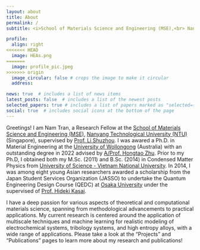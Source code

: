 ```yaml
---
layout: about
title: About
permalink: /
subtitle: <i>School of Materials Science and Engineering (MSE),<br> Nanyang Technological University, Singapore</i>

profile:
  align: right
<<<<<<< HEAD
  image: HEAs.png
=======
  image: profile_pic.jpeg
>>>>>>> origin
  image_circular: false # crops the image to make it circular
  address: 

news: true  # includes a list of news items
latest_posts: false  # includes a list of the newest posts
selected_papers: true # includes a list of papers marked as "selected={true}"
social: true  # includes social icons at the bottom of the page
---
```




Greetings! I am Nam Tran, a Research Fellow at the [School of Materials Science and Engineering (MSE)](https://www.ntu.edu.sg/mse), [Nanyang Technological University (NTU)](https://www.ntu.edu.sg/) (Singapore), supervised by [Prof. Li Shuzhou](https://dr.ntu.edu.sg/cris/rp/rp00773). I was awared a Ph.D. in Material Engineering at the [University of Wollongong](https://www.uow.edu.au/) (Australia) with an outstanding degree in 2022 advised by [A/Prof. Hongtao Zhu](https://scholars.uow.edu.au/hongtao-zhu). Prior to my Ph.D, I obtained both my M.Sc. (2011) and B.Sc. (2014) in Condensed Matter Physics from [University of Science - Vietnam National University](https://hus.vnu.edu.vn/). In 2014, I was among eight young Asian researchers awarded a scholarship from the Japan Student Services Organization (JASSO) to undertake the Quantum Engineering Design Course (QEDC) at [Osaka University](https://www.osaka-u.ac.jp/) under the supervised of [Prof. Hideki Kasai](http://www.dyn.ap.eng.osaka-u.ac.jp/web/).

I have a deep passion for various aspects of theoretical and computational materials science, spanning from methodological advancements to practical applications. My current research is centered around the application of multiscale techniques and machine learning for realistic modeling of electrochemical systems, tribology systems, and high entropy alloys, with a wide range of applications. Please take a look at the “Projects” and “Publications” pages to learn more about my research and publications!